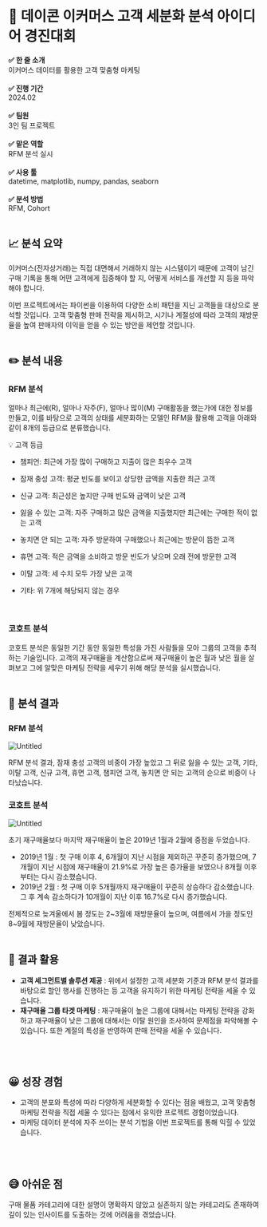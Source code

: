 # 🧐 데이콘 이커머스 고객 세분화 분석 아이디어 경진대회

**✅ 한 줄 소개**<br/>이커머스 데이터를 활용한 고객 맞춤형 마케팅
<br/>
<br/>
**✅ 진행 기간**<br/>2024.02
<br/>
<br/>
**✅ 팀원**<br/>3인 팀 프로젝트
<br/>
<br/>
**✅ 맡은 역할**<br/>RFM 분석 실시
<br/>
<br/>
**✅ 사용 툴**<br/>datetime, matplotlib, numpy, pandas, seaborn
<br/>
<br/>
**✅ 분석 방법**<br/>RFM, Cohort
<br/>
<br/>

## 📈 분석 요약

이커머스(전자상거래)는 직접 대면해서 거래하지 않는 시스템이기 때문에 고객이 남긴 구매 기록을 통해 어떤 고객에게 집중해야 할 지, 어떻게 서비스를 개선할 지 등을 파악해야 합니다. 

이번 프로젝트에서는 파이썬을 이용하여 다양한 소비 패턴을 지닌 고객들을 대상으로 분석할 것입니다.  고객 맞춤형 판매 전략을 제시하고, 시기나 계절성에 따라 고객의 재방문율을 높여 판매자의 이익을 얻을 수 있는 방안을 제언할 것입니다. 
<br/>
<br/>

## ✏️ 분석 내용

### **RFM 분석**

얼마나 최근에(R), 얼마나 자주(F), 얼마나 많이(M) 구매활동을 했는가에 대한 정보를 만들고, 이를 바탕으로 고객의 상태를 세분화하는 모델인 RFM을 활용해 고객을 아래와 같이 8개의 등급으로 분류했습니다.
<br/>
<aside>
💡 고객 등급

- 챔피언: 최근에 가장 많이 구매하고 지출이 많은 최우수 고객

- 잠재 충성 고객: 평균 빈도를 보이고 상당한 금액을 지출한 최근 고객

- 신규 고객: 최근성은 높지만 구매 빈도와 금액이 낮은 고객

- 잃을 수 있는 고객: 자주 구매하고 많은 금액을 지출했지만 최근에는 구매한 적이 없는 고객

- 놓치면 안 되는 고객: 자주 방문하여 구매했으나 최근에는 방문이 뜸한 고객

- 휴면 고객: 적은 금액을 소비하고 방문 빈도가 낮으며 오래 전에 방문한 고객

- 이탈 고객: 세 수치 모두 가장 낮은 고객

- 기타: 위 7개에 해당되지 않는 경우
<br/>
</aside>

### **코호트 분석**

코호트 분석은 동일한 기간 동안 동일한 특성을 가진 사람들을 모아 그룹의 고객을 추적하는 기술입니다. 고객의 재구매율을 계산함으로써 재구매율이 높은 월과 낮은 월을 살펴보고 그에 알맞은 마케팅 전략을 세우기 위해 해당 분석을 실시했습니다.
<br/>
<br/>

## 📝 분석 결과

### RFM 분석

![Untitled](%E1%84%83%E1%85%A6%E1%84%8B%E1%85%B5%E1%84%8F%E1%85%A9%E1%86%AB%20%E1%84%8B%E1%85%B5%E1%84%8F%E1%85%A5%E1%84%86%E1%85%A5%E1%84%89%E1%85%B3%20%E1%84%80%E1%85%A9%E1%84%80%E1%85%A2%E1%86%A8%20%E1%84%89%E1%85%A6%E1%84%87%E1%85%AE%E1%86%AB%E1%84%92%E1%85%AA%20%E1%84%87%E1%85%AE%E1%86%AB%E1%84%89%E1%85%A5%E1%86%A8%20%E1%84%8B%E1%85%A1%E1%84%8B%E1%85%B5%E1%84%83%E1%85%B5%E1%84%8B%E1%85%A5%20%E1%84%80%E1%85%A7%E1%86%BC%2085dec2e007ba41ca924cc2fcfe364b20/Untitled.png)

RFM 분석 결과, 잠재 충성 고객의 비중이 가장 높았고 그 뒤로 잃을 수 있는 고객, 기타, 이탈 고객, 신규 고객, 휴면 고객, 챔피언 고객, 놓치면 안 되는 고객의 순으로 비중이 나타났습니다.
<br/>

### 코호트 분석

![Untitled](%E1%84%83%E1%85%A6%E1%84%8B%E1%85%B5%E1%84%8F%E1%85%A9%E1%86%AB%20%E1%84%8B%E1%85%B5%E1%84%8F%E1%85%A5%E1%84%86%E1%85%A5%E1%84%89%E1%85%B3%20%E1%84%80%E1%85%A9%E1%84%80%E1%85%A2%E1%86%A8%20%E1%84%89%E1%85%A6%E1%84%87%E1%85%AE%E1%86%AB%E1%84%92%E1%85%AA%20%E1%84%87%E1%85%AE%E1%86%AB%E1%84%89%E1%85%A5%E1%86%A8%20%E1%84%8B%E1%85%A1%E1%84%8B%E1%85%B5%E1%84%83%E1%85%B5%E1%84%8B%E1%85%A5%20%E1%84%80%E1%85%A7%E1%86%BC%2085dec2e007ba41ca924cc2fcfe364b20/Untitled%201.png)

초기 재구매율보다 마지막 재구매율이 높은 2019년 1월과 2월에 중점을 두었습니다.

- 2019년 1월 : 첫 구매 이후 4, 6개월이 지난 시점을 제외하곤 꾸준히 증가했으며, 7개월이 지난 시점에 재구매율이 21.9%로 가장 높은 증가율을 보였으나 8개월 이후부터는 다시 감소했습니다.
- 2019년 2월 : 첫 구매 이후 5개월까지 재구매율이 꾸준히 상승하다 감소했습니다. 그 후 계속 감소하다가 10개월이 지난 이후 16.7%로 다시 증가했습니다.

전체적으로 늦겨울에서 봄 정도는 2~3월에 재방문율이 높으며, 여름에서 가을 정도인 8~9월에 재방문율이 낮았습니다.
<br/>
<br/>

## 📝 결과 활용

- **고객 세그먼트별 솔루션 제공** : 위에서 설정한 고객 세분화 기준과 RFM 분석 결과를 바탕으로 할인 행사를 진행하는 등 고객을 유지하기 위한 마케팅 전략을 세울 수 있습니다.
- **재구매율 그룹 타겟 마케팅** : 재구매율이 높은 그룹에 대해서는 마케팅 전략을 강화하고 재구매율이 낮은 그룹에 대해서는 이탈 원인을 조사하여 문제점을 파악해볼 수 있습니다. 또한 계절의 특성을 반영하여 판매 전략을 세울 수 있습니다.
<br/>
<br/>

## 😀 성장 경험

- 고객의 분포와 특성에 따라 다양하게 세분화할 수 있다는 점을 배웠고, 고객 맞춤형 마케팅 전략을 직접 세울 수 있다는 점에서 유익한 프로젝트 경험이었습니다.
- 마케팅 데이터 분석에 자주 쓰이는 분석 기법을 이번 프로젝트를 통해 익힐 수 있었습니다.
<br/>
<br/>

## 😅 아쉬운 점

구매 물품 카테고리에 대한 설명이 명확하지 않았고 실존하지 않는 카테고리도 존재하여 깊이 있는 인사이트를 도출하는 것에 어려움을 겪었습니다.

